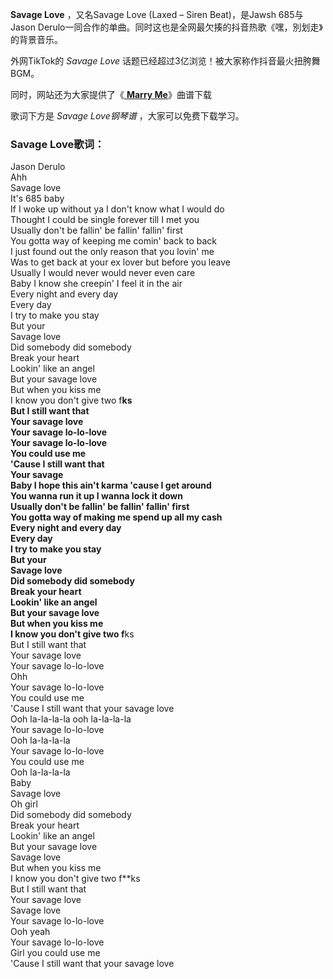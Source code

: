 

**Savage Love** ，又名Savage Love (Laxed – Siren Beat)，是Jawsh 685与Jason
Derulo一同合作的单曲。同时这也是全网最欠揍的抖音热歌《嘿，別划走》的背景音乐。

外网TikTok的 _Savage Love_ 话题已经超过3亿浏览！被大家称作抖音最火扭胯舞BGM。

同时，网站还为大家提供了《[ **Marry Me**](Music-2939-Marry-Me-EOP教学曲.html "Marry Me")》曲谱下载

歌词下方是 _Savage Love钢琴谱_ ，大家可以免费下载学习。

### Savage Love歌词：

Jason Derulo  
Ahh  
Savage love  
It's 685 baby  
If I woke up without ya I don't know what I would do  
Thought I could be single forever till I met you  
Usually don't be fallin' be fallin' fallin' first  
You gotta way of keeping me comin' back to back  
I just found out the only reason that you lovin' me  
Was to get back at your ex lover but before you leave  
Usually I would never would never even care  
Baby I know she creepin' I feel it in the air  
Every night and every day  
Every day  
I try to make you stay  
But your  
Savage love  
Did somebody did somebody  
Break your heart  
Lookin' like an angel  
But your savage love  
But when you kiss me  
I know you don't give two f**ks  
But I still want that  
Your savage love  
Your savage lo-lo-love  
Your savage lo-lo-love  
You could use me  
'Cause I still want that  
Your savage  
Baby I hope this ain't karma 'cause I get around  
You wanna run it up I wanna lock it down  
Usually don't be fallin' be fallin' fallin' first  
You gotta way of making me spend up all my cash  
Every night and every day  
Every day  
I try to make you stay  
But your  
Savage love  
Did somebody did somebody  
Break your heart  
Lookin' like an angel  
But your savage love  
But when you kiss me  
I know you don't give two f**ks  
But I still want that  
Your savage love  
Your savage lo-lo-love  
Ohh  
Your savage lo-lo-love  
You could use me  
'Cause I still want that your savage love  
Ooh la-la-la-la ooh la-la-la-la  
Your savage lo-lo-love  
Ooh la-la-la-la  
Your savage lo-lo-love  
You could use me  
Ooh la-la-la-la  
Baby  
Savage love  
Oh girl  
Did somebody did somebody  
Break your heart  
Lookin' like an angel  
But your savage love  
Savage love  
But when you kiss me  
I know you don't give two f**ks  
But I still want that  
Your savage love  
Savage love  
Your savage lo-lo-love  
Ooh yeah  
Your savage lo-lo-love  
Girl you could use me  
'Cause I still want that your savage love

